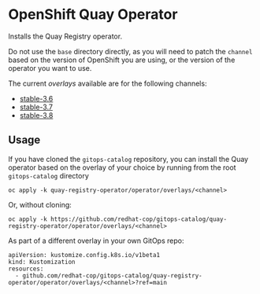 # OpenShift Quay Operator

Installs the Quay Registry operator.

Do not use the `base` directory directly, as you will need to patch the `channel` based on the version of OpenShift you are using, or the version of the operator you want to use.

The current *overlays* available are for the following channels:
* [stable-3.6](overlays/stable-3.6)
* [stable-3.7](overlays/stable-3.7)
* [stable-3.8](overlays/stable-3.8)

## Usage

If you have cloned the `gitops-catalog` repository, you can install the Quay operator based on the overlay of your choice by running from the root `gitops-catalog` directory

```
oc apply -k quay-registry-operator/operator/overlays/<channel>
```

Or, without cloning:

```
oc apply -k https://github.com/redhat-cop/gitops-catalog/quay-registry-operator/operator/overlays/<channel>
```

As part of a different overlay in your own GitOps repo:

```
apiVersion: kustomize.config.k8s.io/v1beta1
kind: Kustomization
resources:
  - github.com/redhat-cop/gitops-catalog/quay-registry-operator/operator/overlays/<channel>?ref=main
```
